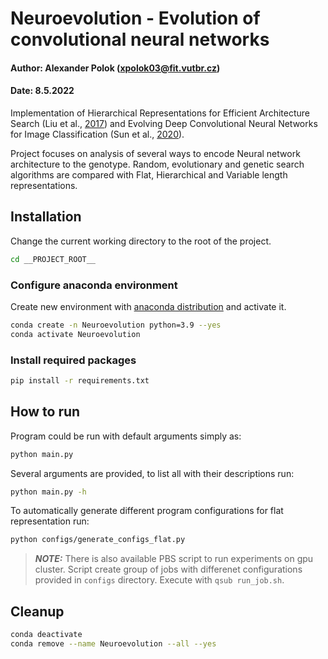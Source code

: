 # Neuroevolution - Evolution of convolutional neural networks

#### Author: Alexander Polok ([xpolok03@fit.vutbr.cz](mailto:xpolok03@fit.vutbr.cz))

#### Date: 8.5.2022

Implementation of Hierarchical Representations for Efficient Architecture Search (Liu et
al., [2017](https://doi.org/10.48550/arXiv.1711.00436)) and
Evolving Deep Convolutional Neural Networks for Image Classification (Sun et
al., [2020](https://doi.org/10.1109/TEVC.2019.2916183)).

Project focuses on analysis of several ways to encode Neural network architecture to the genotype. Random,
evolutionary and genetic search algorithms are compared with Flat, Hierarchical and Variable length
representations. 

## Installation

Change the current working directory to the root of the project.

```bash
cd __PROJECT_ROOT__
```

### Configure anaconda environment

Create new environment with [anaconda distribution](https://www.anaconda.com/) and activate it.

```bash
conda create -n Neuroevolution python=3.9 --yes
conda activate Neuroevolution
```

### Install required packages

```bash
pip install -r requirements.txt
```

## How to run

Program could be run with default arguments simply as:

```bash
python main.py
```

Several arguments are provided, to list all with their descriptions run:

```bash
python main.py -h 
```

To automatically generate different program configurations for flat representation run:

```bash
python configs/generate_configs_flat.py
```

> **_NOTE:_** There is also available PBS script to run experiments on gpu cluster. Script create group of jobs with
> differenet configurations provided in `configs` directory. Execute with `qsub run_job.sh`.

## Cleanup

```bash
conda deactivate
conda remove --name Neuroevolution --all --yes
```

